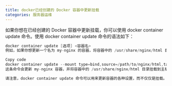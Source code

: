 ```yaml
---
title: docker已经创建的 Docker 容器中更新挂载
categories: 服务器运维
---
```


如果你想在已经创建的 Docker 容器中更新挂载，你可以使用 docker container update 命令。使用 docker container update 命令的语法如下：


```java 
docker container update [选项] <容器名>
例如，如果你想更新一个名为 my-nginx 的容器，将容器中的 /usr/share/nginx/html 目录挂载到主机的 /path/to/nginx/html 目录，你可以使用以下命令：

Copy code
docker container update --mount type=bind,source=/path/to/nginx/html,target=/usr/share/nginx/html my-nginx
这条命令会更新 my-nginx 容器，并将容器中的 /usr/share/nginx/html 目录挂载到主机的 /path/to/nginx/html 目录。

请注意，docker container update 命令可以用来更新容器的各种设置，而不仅仅是挂载。例如，你也可以使用这个命令来更改容器的 CPU 和内存限制，或者添加新的网络连接等等。你可以使用 docker container update --help 命令查看所有可用的选项。

